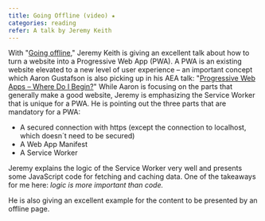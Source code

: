 ```yaml
---
title: Going Offline (video) ★
categories: reading
refer: A talk by Jeremy Keith
---
```

With "[Going offline](https://www.youtube.com/watch?v=RVdW-P_oAJ0)," Jeremy Keith is giving an excellent talk about how to turn a website into a Progressive Web App (PWA). A PWA is an existing website elevated to a new level of user experience – an important concept which Aaron Gustafson is also picking up in his AEA talk: "[Progressive Web Apps – Where Do I Begin?](https://ulf.codes/reading/pwa-where-do-i-begin/)" While Aaron is focusing on the parts that generally make a good website, Jeremy is emphasizing the Service Worker that is unique for a PWA. He is  pointing out the three parts that are mandatory for a PWA:

- A secured connection with https (except the connection to localhost, which doesn´t need to be secured)
- A Web App Manifest
- A Service Worker

Jeremy explains the logic of the Service Worker very well and presents some JavaScript code for fetching and caching data. One of the takeaways for me here: *logic is more important than code.*  

He is also giving an excellent example for the content to be presented by an offline page.




